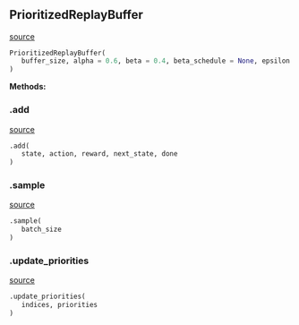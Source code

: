 #


## PrioritizedReplayBuffer
[source](https://github.com/RLE-Foundation/Hsuanwu/blob/main/hsuanwu/xploit/storage/prioritized_replay_buffer.py/#L5)
```python 
PrioritizedReplayBuffer(
   buffer_size, alpha = 0.6, beta = 0.4, beta_schedule = None, epsilon = 1e-06
)
```




**Methods:**


### .add
[source](https://github.com/RLE-Foundation/Hsuanwu/blob/main/hsuanwu/xploit/storage/prioritized_replay_buffer.py/#L17)
```python
.add(
   state, action, reward, next_state, done
)
```


### .sample
[source](https://github.com/RLE-Foundation/Hsuanwu/blob/main/hsuanwu/xploit/storage/prioritized_replay_buffer.py/#L28)
```python
.sample(
   batch_size
)
```


### .update_priorities
[source](https://github.com/RLE-Foundation/Hsuanwu/blob/main/hsuanwu/xploit/storage/prioritized_replay_buffer.py/#L45)
```python
.update_priorities(
   indices, priorities
)
```

